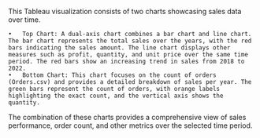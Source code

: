 This Tableau visualization consists of two charts showcasing sales data over time.

	•	Top Chart: A dual-axis chart combines a bar chart and line chart. The bar chart represents the total sales over the years, with the red bars indicating the sales amount. The line chart displays other measures such as profit, quantity, and unit price over the same time period. The red bars show an increasing trend in sales from 2018 to 2022.
	•	Bottom Chart: This chart focuses on the count of orders (Orders.csv) and provides a detailed breakdown of sales per year. The green bars represent the count of orders, with orange labels highlighting the exact count, and the vertical axis shows the quantity.

The combination of these charts provides a comprehensive view of sales performance, order count, and other metrics over the selected time period.
